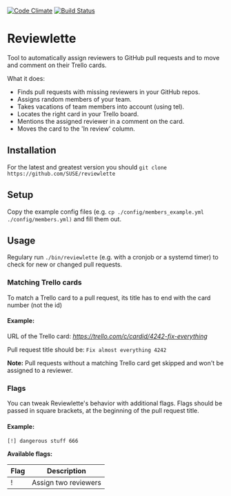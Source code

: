 [![Code Climate](https://codeclimate.com/github/SUSE/reviewlette.png)](https://codeclimate.com/github/SUSE/reviewlette)
[![Build Status](https://secure.travis-ci.org/SUSE/reviewlette.png?branch=master)](https://travis-ci.org/SUSE/reviewlette)

# Reviewlette
Tool to automatically assign reviewers to GitHub pull requests and to move and comment on their Trello cards.

What it does:

- Finds pull requests with missing reviewers in your GitHub repos.
- Assigns random members of your team.
- Takes vacations of team members into account (using tel).
- Locates the right card in your Trello board.
- Mentions the assigned reviewer in a comment on the card.
- Moves the card to the 'In review' column.

## Installation
For the latest and greatest version you should `git clone https://github.com/SUSE/reviewlette`

## Setup
Copy the example config files (e.g. `cp ./config/members_example.yml ./config/members.yml)` and fill them out.

## Usage
Regulary run `./bin/reviewlette` (e.g. with a cronjob or a systemd timer) to check for new or changed pull requests.

### Matching Trello cards
To match a Trello card to a pull request, its title has to end with the card number (not the id)

#### Example:

URL of the Trello card: _https://trello.com/c/cardid/4242-fix-everything_

Pull request title should be: `Fix almost everything 4242`

__Note:__ Pull requests without a matching Trello card get skipped and won't be assigned to a reviewer.

### Flags
You can tweak Reviewlette's behavior with additional flags. Flags should be passed in square brackets, at the beginning of the pull request title.

#### Example:
`[!] dangerous stuff 666`

__Available flags:__

| Flag    | Description          |
|---------|----------------------|
|    !    | Assign two reviewers |
